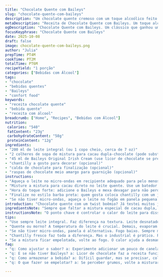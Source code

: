 ```yaml
---
title: "Chocolate Quente com Baileys"
slug: "chocolate-quente-com-baileys"
description: "Um chocolate quente cremoso com um toque alcoólico feito com creme irlandês Baileys, usando leite integral aquecido no micro-ondas e cacau intenso. A doçura equilibrada pela riqueza do Baileys, detalhes na textura, e aroma que envolve a cozinha. Serve para um momento aconchegante, rapidinho, com opção de chantilly e raspas para enfeitar."
metaDescription: "Receita de Chocolate Quente com Baileys. Um toque alcoólico e cremoso que aquecerá suas noites frias. Perfeito para um momento aconchegante."
ogDescription: "Chocolate Quente com Baileys. Um clássico que ganhou um toque especial. Ideal para aquecer o corpo e a alma em noites frias."
focusKeyphrase: "Chocolate Quente com Baileys"
date: 2025-10-08
draft: false
image: chocolate-quente-com-baileys.png
author: "Julia"
prepTime: PT4M
cookTime: PT2M
totalTime: PT6M
recipeYield: "1 porção"
categories: ["Bebidas com Álcool"]
tags:
- "chocolate"
- "bebidas quentes"
- "Baileys"
- "confort food"
keywords:
- "receita chocolate quente"
- "bebida quente"
- "receita com álcool"
breadcrumb: ["Home", "Recipes", "Bebidas com Álcool"]
nutrition: 
 calories: "540"
 fatContent: "23g"
 carbohydrateContent: "58g"
 proteinContent: "12g"
ingredients:
- "200 ml de leite integral (ou 1 copo cheio, cerca de 7 oz)"
- "2 colheres de sopa de mistura para cacau dupla-chocolate (pode substituir por 1 colher de sopa de cacau em pó + 1 colher de sopa de açúcar, se quiser menos doce)"
- "45 ml de Baileys Original Irish Cream (use licor de chocolate se preferir variação)"
- "chantilly a gosto para decorar (opcional)"
- "calda de chocolate para finalização (opcional)"
- "raspas de chocolate meio amargo para guarnição (opcional)"
instructions:
- "Aqueça o leite no micro-ondas em recipiente adequado para pelo menos 250 ml; tempo aproximado 2 minutos na potência alta. O termo 'aquecido' significa quando o vapor começa a subir mas sem ferver brutalmente; mexa a superfície — sensível para não queimar espuma nem criar bolhas grandes que indicam fervura intensa."
- "Misture a mistura para cacau direto no leite quente. Use um batedor de arame pequeno ou garfo pra eliminar qualquer grumo; a textura vira sedosa, brilhante. Se usar cacau em pó e açúcar, dissolva até não sentir granulado. Cuidado para não deixar muito doce, varie conforme gosto."
- "Hora do toque forte: adicione o Baileys e mexa devagar para não perder o calor. Não deixe a mistura ficar fria demais; os aromas e álcool se concentram quando quente — mas melhor não ferver depois disso para não evaporar o álcool. Prove ali e ajuste se quiser um pouco mais de licor."
- "Finalize no estilo barba preta: quem gosta coloca chantilly com um jato de calda de chocolate quente por cima, e raspas grossas de chocolate meio amargo para contrastar com o doce. A textura do chantilly vai refrescar sutilmente o calor do chocolate, enquanto as raspas trazem crocância inesperada no gole."
- "Se não tiver micro-ondas, aqueça o leite no fogão em panela pequena em fogo baixo, sempre mexendo para não queimar; quando começarem a aparecer as primeiras bolhas nas bordas, está quente o suficiente para dissolver o cacau e acrescentar Baileys. Não deixe ferver!"
introduction: "Chocolate quente com um twist boêmio? Já testei muitos jeitos de dar um up num clássico, e confesso que o Baileys dá um 'quê' que chocolate quente simples não tem. O segredo é o leite (sempre integral, nada de desnatado que fica aguado) e atenção na temperatura: muito quente, evapora o álcool, pouca mistura fica empelotada. O aroma que sobe enquanto mexe é hipnotizante — mistura do cacau com o creme irlandês que quase faz a cozinha virar bar irlandês da esquina. Não vou te enganar: a calda e o chantilly são detalhes que eleva, mas não essenciais. Um gole bom já abre sorriso instantâneo. Perfeito pra noite fria, ou pra quem quer aquele aconchego rápido sem complicação."
ingredientsNote: "Sempre que faltar a mistura especial de cacau dupla, uso uma boa colher de cacau em pó natural com açúcar cristal. Evito usar muito açúcar para não perder o contraste com o licor. No lugar do Baileys, algo que achei interessante é o licor de chocolate ou mesmo um pouco de cachaça envelhecida para criar um sabor brasileiro único e dar uma encorpada. Leite integral é importante porque ajuda na textura – desnatado resseca a bebida. Aproveite para usar chantilly fresco se tiver tempo, industrial é prático mas perde em sabor. Caso não tenha calda, uma pitada de canela polvilhada cai bem para dar um toque sobre o doce e perfume."
instructionsNote: "O ponto chave é controlar o calor do leite para dissolver o cacau sem queimar. Repare na textura enquanto mexe: se a mistura formar uma película grossa, passou da conta e tende a ficar amarga. Já se não dissolver direito, vai ficar arenosa — aí precisa mexer mais ou mesmo voltar ao micro-ondas com pulsos curtos para ajudar. Depois que adiciona o Baileys, mexa com calma para incorporar sem esfriar rápido; uma caneca grande ajuda a manter o calor. Vale seguir com a finalização: chantilly sempre depois, nunca antes, para garantir que ele não derreta na hora. Raspas de chocolate meio amargo dão crocância e amargor na medida pra equilibrar o açúcar. Se não quiser usar micro-ondas, na panela aqueça lentamente, fique atento às bolhas lentas na borda, elas indicam que está na temperatura ideal para mexer o cacau. Ignore as receitas que mandam ferver direto, isso mata todo o charme do licor e perde o sabor."
tips:
- "Use sempre leite integral. Faz diferença na textura. Leite desnatado, aguado. O açúcar da receita pode ser ajustado. Menos doce, mais cacau, equilíbrio é chave."
- "Quente ou morno? A temperatura do leite é crucial. Demais, evaporam os aromas. Pouco, o cacau não dissolverá. Primeiro, aquecer devagar. Então, atenção ao mexer. Evita grumos."
- "Se não tiver micro-ondas, panela é alternativa. Fogo baixo. Sempre mexendo. Bolhas nas bordas, atenção. Esse é sinal de que está pronto para misturar o cacau."
- "Chantilly fresco faz toda a diferença. Mas o industrial é prático. Raspas de chocolate, escolha um meio amargo. Contrapõe a doçura, traz textura. Isso sim é sabor."
- "Se a mistura ficar empelotada, volte ao fogo. O calor ajuda a desmanchar. Se quente demais, não ferver, e sim aquecer. Controlar a temperatura é a regra número um."
faq:
- "q: Como ajustar o sabor? a: Experimente adicionar um pouco de canela. Um toque especial. O cacau pode ser trocado. Teste diferentes tipos de açúcar."
- "q: E se não tiver Baileys? a: Licor de chocolate faz a receita funcionar. Ou até uma dose de cachaça envelhecida. Sabor brasileiríssimo. Sinta a diferença."
- "q: Como armazenar a bebida? a: Difícil guardar, mas se precisar, coloque em recipiente fechado. Levar à geladeira. Reaqueça no pote. Cuidado com o fogo."
- "q: O que fazer se empelotar? a: Se perceber grumos, volte a misturar. Um pouco mais de calor e paciência. Se tudo falhar, passador ajuda a filtrar."

---
```

